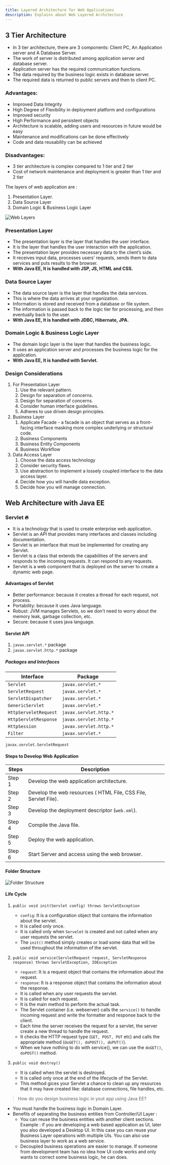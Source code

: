 ```yaml
---
title: Layered Architecture for Web Applications
description: Explains about Web Layered Architecture
---
```


## 3 Tier Architecture
- In 3 tier architecture, there are 3 components: Client PC, An Application server and A Database Server.
- The work of server is distributed among application server and database server.
- Application server has the required communication functions.
- The data required by the business logic exists in database server.
- The required data is returned to public servers and then to client PC.

### Advantages:

- Improved Data Integrity
- High Degree of Flexibility in deployment platform and configurations
- Improved security
- High Performance and persistent objects
- Architecture is scalable, adding users and resources in future would be easy
- Maintenance and modifications can be done effectively
- Code and data reusability can be achieved

### Disadvantages:

- 3 tier architecture is complex compared to 1 tier and 2 tier
- Cost of network maintenance and deployment is greater than 1 tier and 2 tier

The layers of web application are :
1. Presentation Layer.
2. Data Source Layer
3. Domain Logic & Business Logic Layer

![Web Layers](../assets/images/web-layers.png)

### Presentation Layer
- The presentation layer is the layer that handles the user interface.
- It is the layer that handles the user interaction with the application.
- The presentation layer provides necessary data to the client’s side. 
- It receives input data, processes users’ requests, sends them to data services and puts results to the browser.
- **With Java EE, It is handled with JSP, JS, HTML and CSS.**

### Data Source Layer
- The data source layer is the layer that handles the data services.
- This is where the data arrives at your organization.
- Information is stored and received from a database or file system.
- The information is passed back to the logic tier for processing, and then eventually back to the user.
- **With Java EE, It is handled with JDBC, Hibernate, JPA.**

### Domain Logic & Business Logic Layer
- The domain logic layer is the layer that handles the business logic.
- It uses an application server and processes the business logic for the application.
- **With Java EE, It is handled with Servlet.**

### Design Considerations
1. For Presentation Layer
    1. Use the relevant pattern.
    2. Design for separation of concerns.
    3. Design for separation of concerns.
    4. Consider human interface guidelines.
    5. Adheres to use driven design principles.
2. Business Layer
    1. Applicate Facade - a facade is an object that serves as a front-facing interface masking more complex underlying or structural code.
    2. Business Components
    3. Business Entity Components
    4. Business Workflow
3. Data Access Layer
    1. Choose the data access technology
    2. Consider security flaws.
    3. Use abstraction to implement a lossely coupled interface to the data access layer.
    4. Decide how you will handle data exception.
    5. Decide how you will manage connection.


## Web Architecture with Java EE

### Servlet 🔥
- It is a technology that is used to create enterprise web application.
- Servlet is an API that provides many interfaces and classes including documentation.
- Servlet is an interface that must be implemented for creating any Servlet.
- Servlet is a class that extends the capabilities of the servers and responds to the incoming requests. It can respond to any requests.
- Servlet is a web component that is deployed on the server to create a dynamic web page.

#### Advantages of Servlet
- Better performance: because it creates a thread for each request, not process.
- Portability: because it uses Java language.
- Robust: JVM manages Servlets, so we don't need to worry about the memory leak, garbage collection, etc.
- Secure: because it uses java language.

#### Servlet API
1. `javax.servlet.*` package
2. `javax.servlet.http.*` package

##### **Packages and Interfaces**
| Interface | Package |
|----------|----------|
| `Servlet` | `javax.servlet.*` |
| `ServletRequest` | `javax.servlet.*` |
| `ServletDispatcher` | `javax.servlet.*` |
| `GenericServlet` | `javax.servlet.*` |
| `HttpServeletRequest` | `javax.servlet.http.*` |
| `HttpServletResponse` | `javax.servlet.http.*` |
| `HttpSession` | `javax.servlet.http.*` |
| `Filter` | `javax.servlet.*` |
`javax.servlet.ServletRequest`

#### Steps to Develop Web Application
| Steps | Description |
|------|-------------|
| Step 1 | Develop the web application architecture. |
| Step 2 | Develop the web resources ( HTML File, CSS File, Servlet File). |
| Step 3 | Develop the deployment descriptor (`web.xml`). |
| Step 4 | Compile the Java file. |
| Step 5 | Deploy the web application. |
| Step 6 | Start Server and access using the web browser. |

#### Folder Structure
![Folder Structure](../assets/images/java-ee-web.gif)

#### Life Cycle
1. `public void init(Servlet config) throws ServletException`
    - `config`: It is a configuration object that contains the information about the servlet.
    - It is called only once.
    - It is called only when `Servelet` is created and not called when any user requests the servlet.
    - The `init()` method simply creates or load some data that will be used throughout the information of the servlet.
  
2. `public void service(ServletRequest request, ServletResponse response) throws ServletException, IOException`
    - `request`: It is a request object that contains the information about the request.
    - `response`: It is a response object that contains the information about the response.
    - It is called when any user requests the servlet.
    - It is called for each request.
    - It is the main method to perform the actual task.
    - The Servlet container (i.e. webserver) calls the `service()` to handle incoming request and write the formatter and response back to the client.
    - Each time the server receives the request for a servlet, the server create a new thread to handle the request.
    - It checks the HTTP request type (`GET, POST, PUT` etc) and calls the appropriate method (`doGET(), doPOST(), doPUT()`).
    - When we have nothing to do with service(), we can use the `doGET()`, `doPOST()` method.
3. `public void destroy()`
    - It is called when the servlet is destroyed.
    - It is called only once at the end of the lifecycle of the Servlet.
    - This method gices your Servlet a chance to clean up any resources that it may have created like: database connections, file handles, etc.

> How do you design business logic in yout app using Java EE?

- You must handle the business logic in Domain Layer. 
- Benefits of separating the business entities from Controller/UI Layer :
    - You can reuse the business entities with another client sections.   
      Example : if you are developing a web based application as UI, later you also developed a Desktop UI. In this case you can reuse your Business Layer operations with multiple UIs. You can also use business layer to work as a web service.
    - Decoupled business operations are easier to manage. If someone from development team has no idea how UI code works and only wants to correct some business logic, he can does.



